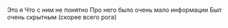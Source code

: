 Это я
Что с ним не понятно
Про него было очень мало информации
Был очень скрытным (скорее всего рога)